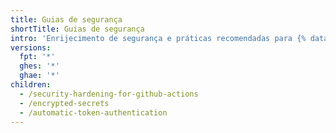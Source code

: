 ```yaml
---
title: Guias de segurança
shortTitle: Guias de segurança
intro: 'Enrijecimento de segurança e práticas recomendadas para {% data variables.product.prodname_actions %}.'
versions:
  fpt: '*'
  ghes: '*'
  ghae: '*'
children:
  - /security-hardening-for-github-actions
  - /encrypted-secrets
  - /automatic-token-authentication
---
```


